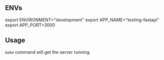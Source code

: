 ## ENVs
export ENVIRONMENT="development"
export APP_NAME="testing-fastapi"
export APP_PORT=3000

## Usage
`make` command will get the server running.
